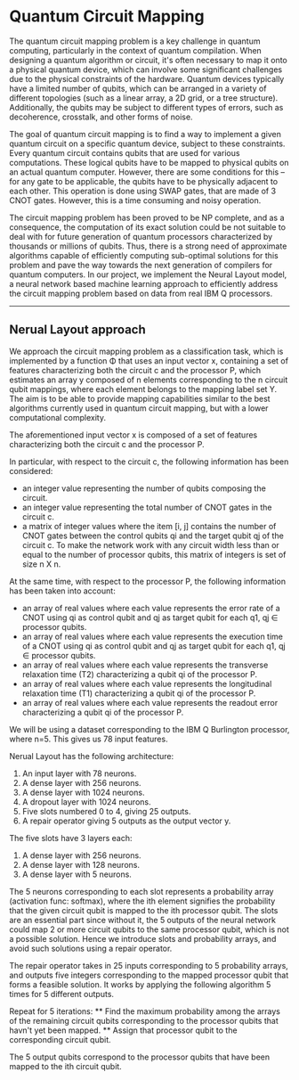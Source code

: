 # Quantum Circuit Mapping

The quantum circuit mapping problem is a key challenge in quantum computing, particularly in the context of quantum compilation. When designing a quantum algorithm or circuit, it's often necessary to map it onto a physical quantum device, which can involve some significant challenges due to the physical constraints of the hardware. Quantum devices typically have a limited number of qubits, which can be arranged in a variety of different topologies (such as a linear array, a 2D grid, or a tree structure). Additionally, the qubits may be subject to different types of errors, such as decoherence, crosstalk, and other forms of noise.

The goal of quantum circuit mapping is to find a way to implement a given quantum circuit on a specific quantum device, subject to these constraints. Every quantum circuit contains qubits that are used for various computations. These logical qubits have to be mapped to physical qubits on an actual quantum computer. However, there are some conditions for this – for any gate to be applicable, the qubits have to be physically adjacent to each other. This operation is done using SWAP gates, that are made of 3 CNOT gates. However, this is a time consuming and noisy operation.

The circuit mapping problem has been proved to be NP complete, and as a consequence, the computation of its exact solution could be not suitable to deal with for future generation of quantum processors characterized by thousands or millions of qubits. Thus, there is a strong need of approximate algorithms capable of efficiently computing sub-optimal solutions for this problem and pave the way towards the next generation of compilers for quantum computers. In our project, we implement the Neural Layout model, a neural network based machine learning approach to efficiently address the circuit mapping problem based on data from real IBM Q processors.

-----------------------------------------

## Nerual Layout approach

We approach the circuit mapping problem as a classification task, which is implemented by a function Φ that uses an input vector x, containing a set of features characterizing both the circuit c and the processor P, which estimates an array y composed of n elements corresponding to the n circuit qubit mappings, where each element belongs to the mapping label set Y. The aim is to be able to provide mapping capabilities similar to the best algorithms currently used in quantum circuit mapping, but with a lower computational complexity.


The aforementioned input vector x is composed of a set of features characterizing both the circuit c and the processor P.

In particular, with respect to the circuit c, the following information has been considered:
* an integer value representing the number of qubits composing the circuit.
* an integer value representing the total number of CNOT gates in the circuit c.
* a matrix of integer values where the item [i, j] contains the number of CNOT gates between the control qubits qi and the target qubit qj of the circuit c. To make the network work with any circuit width less than or equal to the number of processor qubits, this matrix of integers is set of size n X n.

At the same time, with respect to the processor P, the following information has been taken into account:
* an array of real values where each value represents the error rate of a CNOT using qi as control qubit and qj as target qubit for each q1, qj ∈ processor qubits.
* an array of real values where each value represents the execution time of a CNOT using qi as control qubit and qj as target qubit for each q1, qj ∈ processor qubits.
* an array of real values where each value represents the transverse relaxation time (T2) characterizing a qubit qi of the processor P.
* an array of real values where each value represents the longitudinal relaxation time (T1) characterizing a qubit qi of the processor P.
* an array of real values where each value represents the readout error characterizing a qubit qi of the processor P.

We will be using a dataset corresponding to the IBM Q Burlington processor, where n=5. This gives us 78 input features.

Nerual Layout has the following architecture:
1. An input layer with 78 neurons.
2. A dense layer with 256 neurons.
3. A dense layer with 1024 neurons.
4. A dropout layer with 1024 neurons.
5. Five slots numbered 0 to 4, giving 25 outputs.
6. A repair operator giving 5 outputs as the output vector y.

The five slots have 3 layers each:
1. A dense layer with 256 neurons.
2. A dense layer with 128 neurons.
3. A dense layer with 5 neurons.

The 5 neurons corresponding to each slot represents a probability array (activation func: softmax), where the ith element signifies the probability that the given circuit qubit is mapped to the ith processor qubit.
	The slots are an essential part since without it, the 5 outputs of the neural network could map 2 or more circuit qubits to the same processor qubit, which is not a possible solution. Hence we introduce slots and probability arrays, and avoid such solutions using a repair operator.

The repair operator takes in 25 inputs corresponding to 5 probability arrays, and outputs five integers corresponding to the mapped processor qubit that forms a feasible solution. It works by applying the following algorithm 5 times for 5 different outputs.

Repeat for 5 iterations:
** Find the maximum probability among the arrays of the remaining circuit qubits corresponding to the processor qubits that havn't yet been mapped.
** Assign that processor qubit to the corresponding circuit qubit.

The 5 output qubits correspond to the processor qubits that have been mapped to the ith circuit qubit.
